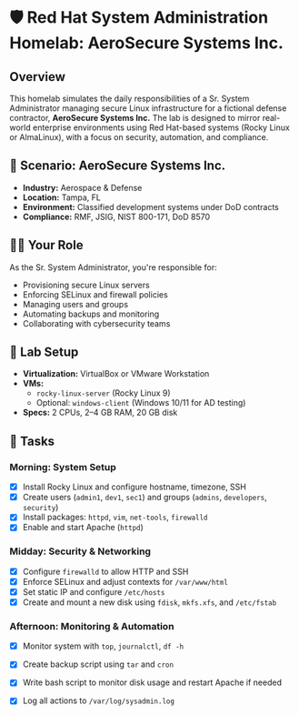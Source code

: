 # 🛡️ Red Hat System Administration Homelab: AeroSecure Systems Inc.

## Overview
This homelab simulates the daily responsibilities of a Sr. System Administrator managing secure Linux infrastructure for a fictional defense contractor, **AeroSecure Systems Inc.** The lab is designed to mirror real-world enterprise environments using Red Hat-based systems (Rocky Linux or AlmaLinux), with a focus on security, automation, and compliance.

## 🏢 Scenario: AeroSecure Systems Inc.
- **Industry:** Aerospace & Defense
- **Location:** Tampa, FL
- **Environment:** Classified development systems under DoD contracts
- **Compliance:** RMF, JSIG, NIST 800-171, DoD 8570

## 🧑‍💻 Your Role
As the Sr. System Administrator, you're responsible for:
- Provisioning secure Linux servers
- Enforcing SELinux and firewall policies
- Managing users and groups
- Automating backups and monitoring
- Collaborating with cybersecurity teams

## 🧪 Lab Setup
- **Virtualization:** VirtualBox or VMware Workstation
- **VMs:**
  - `rocky-linux-server` (Rocky Linux 9)
  - Optional: `windows-client` (Windows 10/11 for AD testing)
- **Specs:** 2 CPUs, 2–4 GB RAM, 20 GB disk

## 🔧 Tasks

### Morning: System Setup
- [x] Install Rocky Linux and configure hostname, timezone, SSH
- [x] Create users (`admin1`, `dev1`, `sec1`) and groups (`admins`, `developers`, `security`)
- [x] Install packages: `httpd`, `vim`, `net-tools`, `firewalld`
- [x] Enable and start Apache (`httpd`)

### Midday: Security & Networking
- [x] Configure `firewalld` to allow HTTP and SSH
- [x] Enforce SELinux and adjust contexts for `/var/www/html`
- [x] Set static IP and configure `/etc/hosts`
- [x] Create and mount a new disk using `fdisk`, `mkfs.xfs`, and `/etc/fstab`

### Afternoon: Monitoring & Automation
- [x] Monitor system with `top`, `journalctl`, `df -h`
- [x] Create backup script using `tar` and `cron`
- [x] Write bash script to monitor disk usage and restart Apache if needed
- [x] Log all actions to `/var/log/sysadmin.log`

